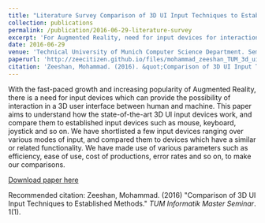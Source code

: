 ```yaml
---
title: "Literature Survey Comparison of 3D UI Input Techniques to Established Methods"
collection: publications
permalink: /publication/2016-06-29-literature-survey
excerpt: 'For Augmented Reality, need for input devices for interaction in a 3D user interface between human and machine.'
date: 2016-06-29
venue: 'Technical University of Munich Computer Science Department. Seminar on Medical Augmented Reality and Medical Perception'
paperurl: 'http://zeecitizen.github.io/files/mohammad_zeeshan_TUM_3d_ui_techniques.pdf'
citation: 'Zeeshan, Mohammad. (2016). &quot;Comparison of 3D UI Input Techniques to Established Methods.&quot; <i>TUM Informatik Master Seminar</i>. 1(1).'
---
```


With the fast-paced growth and increasing popularity of Augmented Reality, there is a need for input devices which can provide the possibility of interaction in a 3D user interface between human and machine. This paper aims to understand how the state-of-the-art 3D UI input devices work, and compare them to established input devices such as mouse, keyboard, joystick and so on. We have shortlisted a few input devices ranging over various modes of input, and compared them to devices which have a similar or related functionality. We have made use of various parameters such as efficiency, ease of use, cost of productions, error rates and so on, to make our comparisons.

[Download paper here](http://zeecitizen.github.io/files/mohammad_zeeshan_TUM_3d_ui_techniques.pdf)

Recommended citation: Zeeshan, Mohammad. (2016) "Comparison of 3D UI Input Techniques to Established Methods." <i>TUM Informatik Master Seminar</i>. 1(1).
